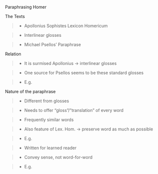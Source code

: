 Paraphrasing Homer

The Texts

>-	Apollonius Sophistes Lexicon Homericum

>-	Interlinear glosses

>-	Michael Psellos’ Paraphrase

Relation

>-	It is surmised Apollonius -> interlinear glosses

>-	One source for Psellos seems to be these standard glosses

>-	E.g.

Nature of the paraphrase

>-	Different from glosses

>- Needs to offer “gloss”/”translation” of every word

>-	Frequently similar words 

>-	Also feature of Lex. Hom. -> preserve word as much as possible

>-	E.g.

>-	Written for learned reader

>-	Convey sense, not word-for-word

>-	E.g.
